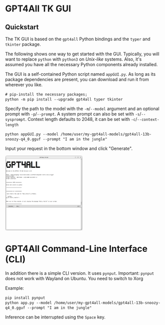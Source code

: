 # GPT4All TK GUI

## Quickstart

The TK GUI is based on the `gpt4all` Python bindings and the `typer` and `tkinter` package.

The following shows one way to get started with the GUI.
Typically, you will want to replace `python` with `python3` on _Unix-like_ systems. 
Also, it's assumed you have all the necessary Python components already installed.

The GUI is a self-contained Python script named `appGUI.py`. As long as
its package dependencies are present, you can download and run it from wherever you like.

```shell
# pip-install the necessary packages;
python -m pip install --upgrade gpt4all typer tkinter
```
Specify the path to the model with the `-m`/`--model` argument and an optional prompt with `-p`/`--prompt`. 
A system prompt can also be set with `-s`/`--sysprompt`.
Context length defaults to 2048, it can be set with `-c`/`--context-length`

```shell
python appGUI.py --model /home/user/my-gpt4all-models/gpt4all-13b-snoozy-q4_0.gguf --prompt "I am in the jungle"
```
Input your request in the bottom window and click "Generate".

<img src="01.png" width="250"/> 


# GPT4All Command-Line Interface (CLI)

In addition there is a simple CLI version. It uses `pynput`. 
Important: `pynput` does not work with Wayland on Ubuntu. You need to switch to Xorg

Example:
```shell
pip install pynput
python app.py --model /home/user/my-gpt4all-models/gpt4all-13b-snoozy-q4_0.gguf --prompt "I am in the jungle"
```

Inference can be interrupted using the `Space` key.




